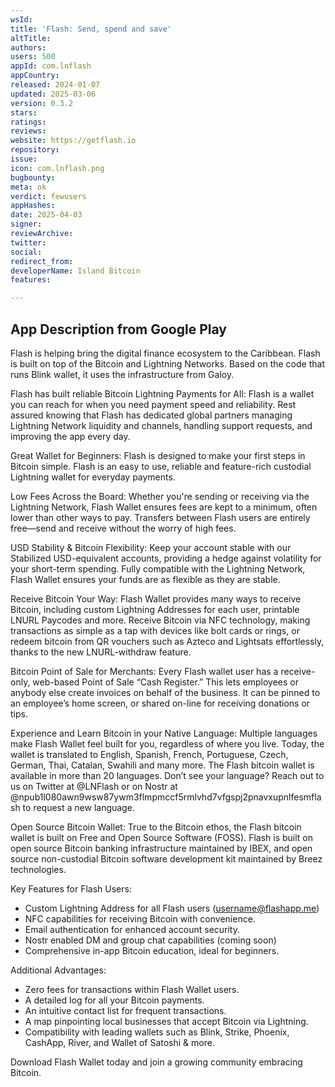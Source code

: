 ```yaml
---
wsId: 
title: 'Flash: Send, spend and save'
altTitle: 
authors: 
users: 500
appId: com.lnflash
appCountry: 
released: 2024-01-07
updated: 2025-03-06
version: 0.3.2
stars: 
ratings: 
reviews: 
website: https://getflash.io
repository: 
issue: 
icon: com.lnflash.png
bugbounty: 
meta: ok
verdict: fewusers
appHashes: 
date: 2025-04-03
signer: 
reviewArchive: 
twitter: 
social: 
redirect_from: 
developerName: Island Bitcoin
features: 

---
```


## App Description from Google Play


Flash is helping bring the digital finance ecosystem to the Caribbean. Flash is built on top of the Bitcoin and Lightning Networks. Based on the code that runs Blink wallet, it uses the infrastructure from Galoy.

Flash has built reliable Bitcoin Lightning Payments for All: Flash is a wallet you can reach for when you need payment speed and reliability. Rest assured knowing that Flash has dedicated global partners managing Lightning Network liquidity and channels, handling support requests, and improving the app every day.

Great Wallet for Beginners: Flash is designed to make your first steps in Bitcoin simple. Flash is an easy to use, reliable and feature-rich custodial Lightning wallet for everyday payments.

Low Fees Across the Board: Whether you're sending or receiving via the Lightning Network, Flash Wallet ensures fees are kept to a minimum, often lower than other ways to pay. Transfers between Flash users are entirely free—send and receive without the worry of high fees.

USD Stability & Bitcoin Flexibility: Keep your account stable with our Stabilized USD-equivalent accounts, providing a hedge against volatility for your short-term spending. Fully compatible with the Lightning Network, Flash Wallet ensures your funds are as flexible as they are stable.

Receive Bitcoin Your Way: Flash Wallet provides many ways to receive Bitcoin, including custom Lightning Addresses for each user, printable LNURL Paycodes and more. Receive Bitcoin via NFC technology, making transactions as simple as a tap with devices like bolt cards or rings, or redeem bitcoin from QR vouchers such as Azteco and Lightsats effortlessly, thanks to the new LNURL-withdraw feature.

Bitcoin Point of Sale for Merchants: Every Flash wallet user has a receive-only, web-based Point of Sale “Cash Register.” This lets employees or anybody else create invoices on behalf of the business. It can be pinned to an employee’s home screen, or shared on-line for receiving donations or tips.

Experience and Learn Bitcoin in your Native Language: Multiple languages make Flash Wallet feel built for you, regardless of where you live. Today, the wallet is translated to English, Spanish, French, Portuguese, Czech, German, Thai, Catalan, Swahili and many more. The Flash bitcoin wallet is available in more than 20 languages. Don’t see your language? Reach out to us on Twitter at @LNFlash or on Nostr at @npub1l080awn9wsw87ywm3flmpmccf5rmlvhd7vfgspj2pnavxupnlfesmflash to request a new language.

Open Source Bitcoin Wallet: True to the Bitcoin ethos, the Flash bitcoin wallet is built on Free and Open Source Software (FOSS). Flash is built on open source Bitcoin banking infrastructure maintained by IBEX, and open source non-custodial Bitcoin software development kit maintained by Breez technologies.

Key Features for Flash Users:
- Custom Lightning Address for all Flash users (username@flashapp.me)
- NFC capabilities for receiving Bitcoin with convenience.
- Email authentication for enhanced account security.
- Nostr enabled DM and group chat capabilities (coming soon)
- Comprehensive in-app Bitcoin education, ideal for beginners.

Additional Advantages:
- Zero fees for transactions within Flash Wallet users.
- A detailed log for all your Bitcoin payments.
- An intuitive contact list for frequent transactions.
- A map pinpointing local businesses that accept Bitcoin via Lightning.
- Compatibility with leading wallets such as Blink, Strike, Phoenix, CashApp, River, and Wallet of Satoshi & more.

Download Flash Wallet today and join a growing community embracing Bitcoin.
